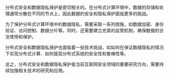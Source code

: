 分布式安全和数据隐私保护是密切相关的。在分布式计算环境中，数据的存储和处理通常分散在不同的节点上，因此数据的安全和隐私保护面临更多的挑战。  
  
为了保护分布式计算环境中的数据隐私，需要采取一系列措施，如数据加密、身份验证、访问控制、数据分片等。同时，还需要建立完善的监管机制，确保数据的合法使用和保护。  
  
分布式安全和数据隐私保护也面临着一些技术挑战，如如何在保证数据隐私的情况下实现分布式计算、如何提高分布式系统的安全性和鲁棒性等。  
  
总之，分布式安全和数据隐私保护是当前互联网安全领域的重要研究方向，需要持续加强相关技术的研究和应用。